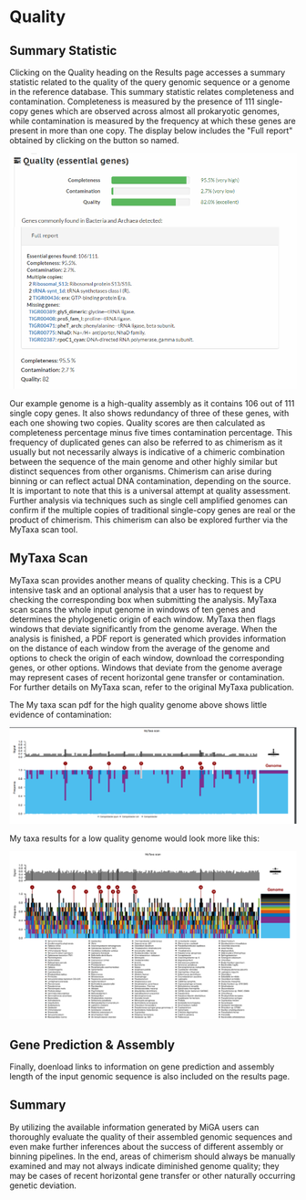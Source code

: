 # Quality

## Summary Statistic

Clicking on the Quality heading on the Results page accesses a summary statistic related to the quality of the query genomic sequence or a genome in the reference database. This summary statistic relates completeness and contamination. Completeness is measured by the presence of 111 single-copy genes which are observed across almost all prokaryotic genomes, while contamination is measured by the frequency at which these genes are present in more than one copy. The display below includes the "Full report" obtained by clicking on the button so named. 

![directory structure](./images/quality.png)

Our example genome is a high-quality assembly as it contains 106 out of 111 single copy genes. It also shows redundancy of three of these genes, with each one showing two copies. Quality scores are then calculated as completeness percentage minus five times contamination percentage. This frequency of duplicated genes can also be referred to as chimerism as it usually but not necessarily always is indicative of a chimeric combination between the sequence of the main genome and other highly similar but distinct sequences from other organisms. Chimerism can arise during binning or can reflect actual DNA contamination, depending on the source. It is important to note that this is a universal attempt at quality assessment. Further analysis via techniques such as single cell amplified genomes can confirm if the multiple copies of traditional single-copy genes are real or the product of chimerism. This chimerism can also be explored further via the MyTaxa scan tool.

## MyTaxa Scan

MyTaxa scan provides another means of quality checking. This is a CPU intensive task and an optional analysis that a user has to request by checking the corresponding box when submitting the analysis. MyTaxa scan scans the whole input genome in windows of ten genes and determines the phylogenetic origin of each window. MyTaxa then flags windows that deviate significantly from the genome average. When the analysis is finished, a PDF report is generated which provides information on the distance of each window from the average of the genome and options to check the origin of each window, download the corresponding genes, or other options. Windows that deviate from the genome average may represent cases of recent horizontal gene transfer or contamination. For further details on MyTaxa scan, refer to the original MyTaxa publication. <insert link to refernece>

The My taxa scan pdf for the high quality genome above shows little evidence of contamination:

![directory structure](./images/my_taxa_good.png)

My taxa results for a low quality genome would look more like this:

![directory structure](./images/my_tax_bad.png)

## Gene Prediction & Assembly

Finally, doenload links to information on gene prediction and assembly length of the input genomic sequence is also included on the results page.

## Summary

By utilizing the available information generated by MiGA users can thoroughly evaluate the quality of their assembled genomic sequences and even make further inferences about the success of different assembly or binning pipelines. In the end, areas of chimerism should always be manually examined and may not always indicate diminished genome quality; they may be cases of  recent horizontal gene transfer or other naturally occurring genetic deviation.
